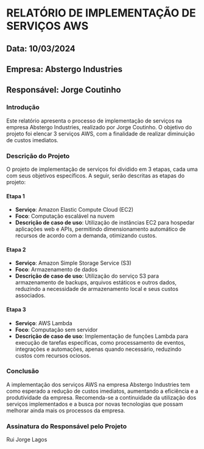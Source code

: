 # RELATÓRIO DE IMPLEMENTAÇÃO DE SERVIÇOS AWS

## Data: 10/03/2024
## Empresa: Abstergo Industries
## Responsável: Jorge Coutinho

### Introdução
Este relatório apresenta o processo de implementação de serviços na empresa Abstergo Industries, realizado por Jorge Coutinho. O objetivo do projeto foi elencar 3 serviços AWS, com a finalidade de realizar diminuição de custos imediatos.

### Descrição do Projeto
O projeto de implementação de serviços foi dividido em 3 etapas, cada uma com seus objetivos específicos. A seguir, serão descritas as etapas do projeto:

#### Etapa 1
- **Serviço**: Amazon Elastic Compute Cloud (EC2)
- **Foco**: Computação escalável na nuvem
- **Descrição de caso de uso**: Utilização de instâncias EC2 para hospedar aplicações web e APIs, permitindo dimensionamento automático de recursos de acordo com a demanda, otimizando custos.

#### Etapa 2
- **Serviço**: Amazon Simple Storage Service (S3)
- **Foco**: Armazenamento de dados
- **Descrição de caso de uso**: Utilização do serviço S3 para armazenamento de backups, arquivos estáticos e outros dados, reduzindo a necessidade de armazenamento local e seus custos associados.

#### Etapa 3
- **Serviço**: AWS Lambda
- **Foco**: Computação sem servidor
- **Descrição de caso de uso**: Implementação de funções Lambda para execução de tarefas específicas, como processamento de eventos, integrações e automações, apenas quando necessário, reduzindo custos com recursos ociosos.

### Conclusão
A implementação dos serviços AWS na empresa Abstergo Industries tem como esperado a redução de custos imediatos, aumentando a eficiência e a produtividade da empresa. Recomenda-se a continuidade da utilização dos serviços implementados e a busca por novas tecnologias que possam melhorar ainda mais os processos da empresa.



### Assinatura do Responsável pelo Projeto
Rui Jorge Lagos
